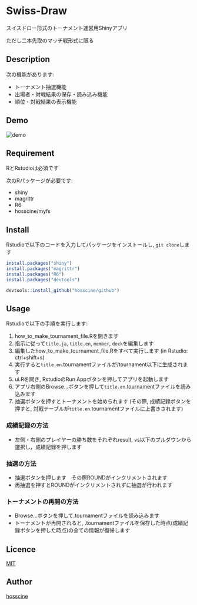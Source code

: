 Swiss-Draw
==========

スイスドロー形式のトーナメント運営用Shinyアプリ

ただし二本先取のマッチ戦形式に限る

## Description
次の機能があります:
* トーナメント抽選機能
* 出場者・対戦結果の保存・読み込み機能
* 順位・対戦結果の表示機能


## Demo
![demo](https://github.com/hosscine/Swiss-Draw/wiki/images/swiss.png)


## Requirement
RとRstudioは必須です

次のRパッケージが必要です:
* shiny
* magrittr
* R6
* hosscine/myfs


## Install
Rstudioで以下のコードを入力してパッケージをインストールし, `git clone`します
```r
install.packages("shiny")
install.packages("magrittr")
install.packages("R6")
install.packages("devtools")

devtools::install_github("hosscine/github")
```

## Usage
Rstudioで以下の手順を実行します:
1. how_to_make_tournament_file.Rを開きます
2. 指示に従って`title.ja`, `title.en`, `member`, `deck`を編集します
3. 編集したhow_to_make_tournament_file.Rをすべて実行します (in Rstudio: ctrl+shift+s)
4. 実行すると`title.en`.tournamentファイルが/tournament以下に生成されます
5. ui.Rを開き, RstudioのRun Appボタンを押してアプリを起動します
6. アプリ右側のBrowse...ボタンを押して`title.en`.tournamentファイルを読み込みます
7. 抽選ボタンを押すとトーナメントを始められます (その際, 成績記録ボタンを押すと, 対戦テーブルが`title.en`.tournamentファイルに上書きされます)

### 成績記録の方法
* 左側・右側のプレイヤーの勝ち数をそれぞれresult, vs以下のプルダウンから選択し，成績記録を押します

### 抽選の方法
* 抽選ボタンを押します　その際ROUNDがインクリメントされます
* 再抽選を押すとROUNDがインクリメントされずに抽選が行われます

### トーナメントの再開の方法
* Browse...ボタンを押して.tournamentファイルを読み込みます
* トーナメントが再開されると, .tournamentファイルを保存した時点(成績記録ボタンを押した時点)の全ての情報が復帰します


## Licence

[MIT](https://github.com/tcnksm/tool/blob/master/LICENCE)


## Author

[hosscine](https://github.com/hosscine)
